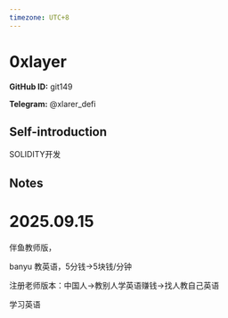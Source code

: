 ```yaml
---
timezone: UTC+8
---
```


# 0xlayer

**GitHub ID:** git149

**Telegram:** @xlarer_defi

## Self-introduction

SOLIDITY开发

## Notes
<!-- Content_START -->
# 2025.09.15
<!-- DAILY_CHECKIN_2025-09-15_START -->
伴鱼教师版，

banyu 教英语，5分钱->5块钱/分钟

注册老师版本：中国人->教别人学英语赚钱->找人教自己英语

学习英语
<!-- DAILY_CHECKIN_2025-09-15_END -->
<!-- Content_END -->
